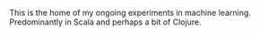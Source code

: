 This is the home of my ongoing experiments in machine learning. Predominantly
in Scala and perhaps a bit of Clojure.

